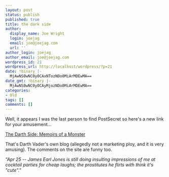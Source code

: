```yaml
---
layout: post
status: publish
published: true
title: the dark side
author:
  display_name: Joe Wright
  login: joejag
  email: joe@joejag.com
  url: ''
author_login: joejag
author_email: joe@joejag.com
wordpress_id: 21
wordpress_url: http://localhost/wordpress/?p=21
date: !binary |-
  MjAwNS0wNC0yOCAxNTozNDo0MiArMDEwMA==
date_gmt: !binary |-
  MjAwNS0wNC0yOCAyMjozNDo0MiArMDEwMA==
categories:
- Old
tags: []
comments: []
---
```

<p>Well, it appears I was the last person to find PostSecret so here's a new link for your amusement...</p>
<p><a href="http://darthside.blogspot.com/">The Darth Side: Memoirs of a Monster</a></p>
<p>That's Darth Vader's own blog (allegedly not a marketing ploy, and it is very amusing).  The comments on the site are funny too.</p>
<p><i>"Apr 25 -- James Earl Jones is still doing insulting impressions of me at cocktail parties for cheap laughs; the prostitutes he flirts with think it's "cute"."</i></p>
